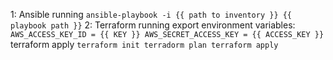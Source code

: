 1: Ansible running
    ```
    ansible-playbook -i {{ path to inventory }} {{ playbook path }}
    ```
2: Terraform running
    export environment variables:
    ```
         AWS_ACCESS_KEY_ID = {{ KEY }}
         AWS_SECRET_ACCESS_KEY = {{ ACCESS_KEY }}
    ```
    terraform apply
    ```
        terraform init
        terradorm plan
        terraform apply
    ```
